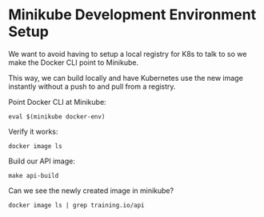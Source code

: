 # Minikube Development Environment Setup

We want to avoid having to setup a local registry for K8s to talk to so we make the Docker CLI point to Minikube.

This way, we can build locally and have Kubernetes use the new image instantly without a push to and pull from a registry.

Point Docker CLI at Minikube:

    eval $(minikube docker-env)

Verify it works:

    docker image ls

Build our API image:

    make api-build

Can we see the newly created image in minikube?

    docker image ls | grep training.io/api
